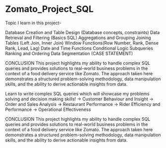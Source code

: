 # Zomato_Project_SQL

Topic I learn in this project- 

Database Creation and Table Design (Database concepts, constraints)
Data Retrieval and Filtering (Basics SQL)
Aggregations and Grouping 
Joining Tables (Left Join, Inner Join)
Window Functions(Row Number, Rank, Dense Rank, Lead, Lag)
Date and Time Functions
Conditional Logic 
Subqueries
Ranking and Ordering
Data Segmentation (CASE STATEMENT)

CONCLUSION 
This project highlights my ability to handle complex SQL queries and provides solutions to real-world business problems in the context of a food delivery service like Zomato. The approach taken here demonstrates a structured problem-solving methodology, data manipulation skills, and the ability to derive actionable insights from data.



Learn to write complex SQL queries which will showcase my problems solving and decision making skills!
-> Customer Behaviour and Insight 
-> Order and Sales Analysis 
-> Restaurant Performance 
-> Rider Efficiency and Performance 
-> Operational Effectiveness

CONCLUSION 
This project highlights my ability to handle complex SQL queries and provides solutions to real-world business problems in the context of a food delivery service like Zomato. The approach taken here demonstrates a structured problem-solving methodology, data manipulation skills, and the ability to derive actionable insights from data.



